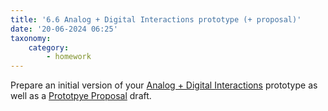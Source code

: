 ```yaml
---
title: '6.6 Analog + Digital Interactions prototype (+ proposal)'
date: '20-06-2024 06:25'
taxonomy:
    category:
        - homework
---
```


Prepare an initial version of your [Analog + Digital Interactions](https://dsc294.caseyanderson.com/home/week-6/analog-digital-interactions) prototype as well as a [Prototpye Proposal](https://dsc294.caseyanderson.com/home/week-1/prototype-proposal-format) draft.
